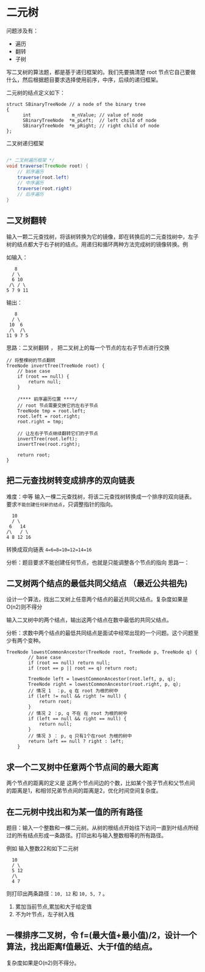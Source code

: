# 二元树

问题涉及有：

* 遍历
* 翻转
* 子树


写二叉树的算法题，都是基于递归框架的。我们先要搞清楚 root 节点它自己要做什么，然后根据题目要求选择使用前序，中序，后续的递归框架。


二元树的结点定义如下：
```
struct SBinaryTreeNode // a node of the binary tree
{
      int               m_nValue; // value of node
      SBinaryTreeNode  *m_pLeft;  // left child of node
      SBinaryTreeNode  *m_pRight; // right child of node
};
```

二叉树递归框架

```Java

/* 二叉树遍历框架 */
void traverse(TreeNode root) {
    // 前序遍历
    traverse(root.left)
    // 中序遍历
    traverse(root.right)
    // 后序遍历
}

```



## 二叉树翻转

输入一颗二元查找树，将该树转换为它的镜像，即在转换后的二元查找树中，左子树的结点都大于右子树的结点。用递归和循环两种方法完成树的镜像转换。例

如输入：
```
   8
  / \
  6 10
 /\ / \
5 7 9 11
```
输出：

```
   8
  / \
 10  6
 /\  /\
11 9 7 5
```

思路：二叉树翻转 ， 把二叉树上的每一个节点的左右子节点进行交换

```
// 将整棵树的节点翻转
TreeNode invertTree(TreeNode root) {
    // base case
    if (root == null) {
        return null;
    }

    /**** 前序遍历位置 ****/
    // root 节点需要交换它的左右子节点
    TreeNode tmp = root.left;
    root.left = root.right;
    root.right = tmp;

    // 让左右子节点继续翻转它们的子节点
    invertTree(root.left);
    invertTree(root.right);

    return root;
}
```


## 把二元查找树转变成排序的双向链表

难度：中等
输入一棵二元查找树，将该二元查找树转换成一个排序的双向链表。要求`不能创建任何新的结点`，只调整指针的指向。

```   
  10
  / \
 6   14
/\   / \
4 8 12 16
```   

转换成双向链表 `4=6=8=10=12=14=16`
   

分析：题目要求不能创建任何节点，也就是只能调整各个节点的指向
思路一：





## 二叉树两个结点的最低共同父结点 （最近公共祖先)

设计一个算法，找出二叉树上任意两个结点的最近共同父结点。复杂度如果是O(n2)则不得分


输入二叉树中的两个结点，输出这两个结点在数中最低的共同父结点。

分析：求数中两个结点的最低共同结点是面试中经常出现的一个问题。这个问题至少有两个变种。


```
TreeNode lowestCommonAncestor(TreeNode root, TreeNode p, TreeNode q) {
        // base case
        if (root == null) return null;
        if (root == p || root == q) return root;

        TreeNode left = lowestCommonAncestor(root.left, p, q);
        TreeNode right = lowestCommonAncestor(root.right, p, q);
        // 情况 1  ：p, q 在 root 为根的树中
        if (left != null && right != null) {
            return root;
        }
        // 情况 2 ：p, q 不在 在 root 为根的树中
        if (left == null && right == null) {
            return null;
        }
        // 情况 3 ： p, q 只有1个在root 为根的树中
        return left == null ? right : left;
    }
```




##  求一个二叉树中任意两个节点间的最大距离

两个节点的距离的定义是 这两个节点间边的个数，比如某个孩子节点和父节点间的距离是1，和相邻兄弟节点间的距离是2，优化时间空间复杂度。





## 在二元树中找出和为某一值的所有路径

题目：输入一个整数和一棵二元树。从树的根结点开始往下访问一直到叶结点所经过的所有结点形成一条路径。打印出和与输入整数相等的所有路径。

例如 输入整数22和如下二元树
```
  10   
  / \   
  5 12   
  /\   
  4 7
```
则打印出两条路径：`10, 12` 和 `10, 5, 7` 。


1. 累加当前节点,累加和大于给定值
2. 不为叶节点，左子树入栈



## 一棵排序二叉树，令 f=(最大值+最小值)/2，设计一个算法，找出距离f值最近、大于f值的结点。
复杂度如果是O(n2)则不得分。




